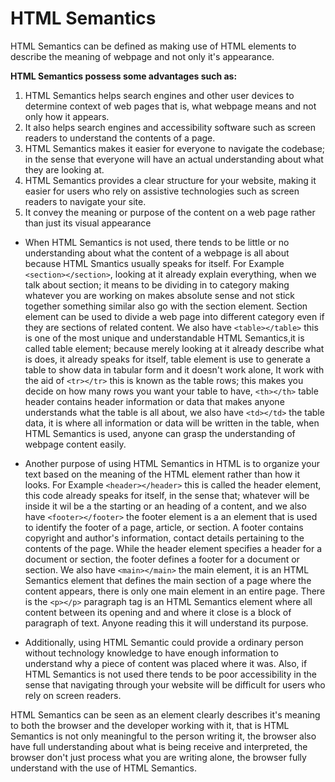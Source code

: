 # HTML Semantics

HTML Semantics can be defined as making use of HTML elements to describe the meaning of webpage and not only it's appearance.

**HTML Semantics possess some advantages such as:**

1. HTML Semantics helps search engines and other user devices to determine context of web pages that is, what webpage means and not only how it appears.
2. It also helps search engines and accessibility software such as screen
   readers to understand the contents of a page.
3. HTML Semantics makes it easier for everyone to navigate the codebase; in the sense that everyone will have an actual understanding about what they are looking at.
4. HTML Semantics provides a clear structure for your website, making it easier for users who rely on assistive technologies such as screen readers to navigate your site.
5. It convey the meaning or purpose of the content on a web page rather than just its visual appearance

- When HTML Semantics is not used, there tends to be little or no understanding about what the content of a webpage is all about because HTML Smantics usually speaks for itself. For Example `<section></section>`, looking at it already explain everything, when we talk about section; it means to be dividing in to category making whatever you are working on makes absolute sense and not stick together something similar also go with the section element. Section element can be used to divide a web page into different category even if they are sections of related content. We also have `<table></table>` this is one of the most unique and understandable HTML Semantics,it is called table element; because merely looking at it already describe what is does, it already speaks for itself, table element is use to generate a table to show data in tabular form and it doesn't work alone, It work with the aid of `<tr></tr>` this is known as the table rows; this makes you decide on how many rows you want your table to have, `<th></th>` table header contains header information or data that makes anyone understands what the table is all about, we also have `<td></td>` the table data, it is where all information or data will be written in the table, when HTML Semantics is used, anyone can grasp the understanding of webpage content easily.

- Another purpose of using HTML Semantics in HTML is to organize your text based on the meaning of the HTML element rather than how it looks. For Example `<header></header>` this is called the header element, this code already speaks for itself, in the sense that; whatever will be inside it wil be a the starting or an heading of a content, and we also have `<footer></footer>` the footer element is a an element that is used to identify the footer of a page, article, or section. A footer contains copyright and author's information, contact details pertaining to the contents of the page. While the header element specifies a header for a document or section, the footer defines a footer for a document or section. We also have `<main></main>` the main element, it is an HTML Semantics element that defines the main section of a page where the content appears, there is only one main element in an entire page. There is the `<p></p>` paragraph tag is an HTML Semantics element where all content between its opening and and where it close is a block of paragraph of text. Anyone reading this it will understand its purpose.

- Additionally, using HTML Semantic could provide a ordinary person without technology knowledge to have enough information to understand why a piece of content was placed where it was. Also, if HTML Semantics is not used there tends to be poor accessibility in the sense that navigating through your website will be difficult for users who rely on screen readers.

HTML Semantics can be seen as an element clearly describes it's meaning to both the browser and the developer working with it, that is HTML Semantics is not only meaningful to the person writing it, the browser also have full understanding about what is being receive and interpreted, the browser don't just process what you are writing alone, the browser fully understand with the use of HTML Semantics.
